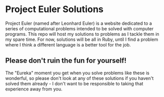 # Project Euler Solutions

Project Euler (named after Leonhard Euler) is a website dedicated to a series of computational problems intended to be solved with computer programs.
This repo will host my solutions to problems as I tackle them in my spare time.
For now, solutions will be all in Ruby, until I find a problem where I think a different language is a better tool for the job.

## Please don't ruin the fun for yourself!

The "Eureka" moment you get when you solve problems like these is wonderful, so please don't look at any of these solutions if you haven't solved them already - I don't want to be responsible to taking that experience away from you.
